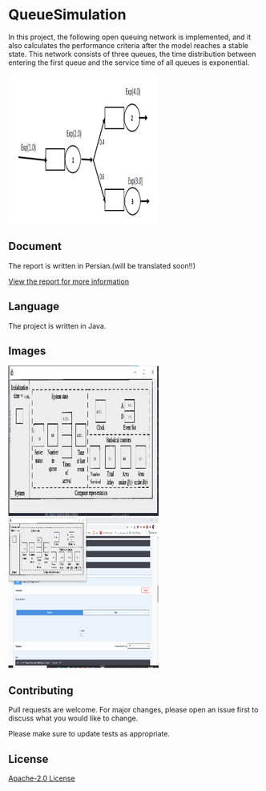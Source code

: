 # QueueSimulation 

In this project, the following open queuing network is implemented, and it also calculates the performance criteria after the model reaches a stable state.
This network consists of three queues, the time distribution between entering the first queue and the service time of all queues is exponential.

<img src="1.png" width="300" height=300></img> 

## Document 
The report is written in Persian.(will be translated soon!!)

[View the report for more information ](Doc-MobinaKashaniyan-HW1.pdf)

## Language
The project is written in Java.

## Images
<img src="screenshot3.png" width="300" height=300></img> 
<img src="screenshot5.png" width="300" height=300></img> 

## Contributing
Pull requests are welcome. For major changes, please open an issue first to discuss what you would like to change.

Please make sure to update tests as appropriate.

## License
[ Apache-2.0 License](http://www.apache.org/licenses/)
